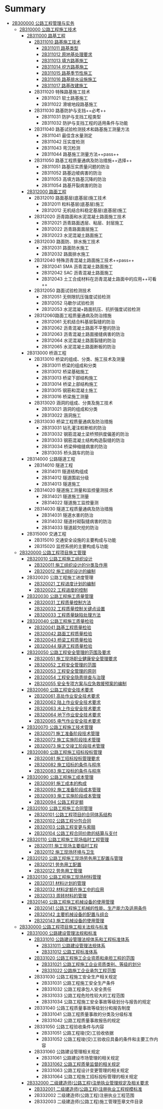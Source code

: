 # Summary

* [2B300000 公路工程管理与实务](README.md)
  * [2B310000 公路工程施工技术](2B310000/README.md)
    * [2B311000 路基工程](2B310000/2B311000.md)
      * [2B311010 路基施工技术](2B310000/2B311010.md)
        * [2B311011 路基类型](2B310000/2B311010/2b311011-lu-ji-lei-xing.md)
        * [2B311012 原地基处理要求](2B310000/2B311010/2b311012-yuan-di-ji-chu-li-yao-qiu.md)
        * [2B311013 填方路基施工](2B310000/2B311010/2b311013-tian-fang-lu-ji-shi-gong.md)
        * [2B311014 挖方路基施工](2B310000/2B311010/2b311014-wa-fang-lu-ji-shi-gong.md)
        * [2B311015 路基季节性施工](2B310000/2B311010/2b311015-lu-ji-ji-jie-xing-shi-gong.md)
        * [2B311016 路基排水设施施工](2B310000/2B311010/2b311016-lu-ji-pai-shui-she-shi-shi-gong.md)
        * [2B311017 路基改建施工](2B310000/2B311010/2b311017-lu-ji-gai-jian-shi-gong.md)
      * 2B311020 特殊路基施工技术
        * 2B311021 软土路基施工
        * 2B311022 滑坡地段路基施工
      * 2B311030 路基防护与支挡++必考++
        * 2B311031 防护与支挡工程类型
        * 2B311032 防护与支挡工程的适用条件与功能
      * 2B311040 路基试验检测技术和路基施工测量方法
        * 2B311041 最佳含水量测定
        * 2B311042 压实度检测
        * 2B311043 弯沉检测
        * 2B311044 路基施工测量方法++pass++
      * 2B311050 路基工程质量通病及防治措施++选择++
        * 2B311051 路基压实质量问题的防治
        * 2B311052 路基边坡病害的防治
        * 2B311053 高填方路基沉降的防治
        * 2B311054 路基开裂病害的防治
    * [2B312000 路面工程](2B310000/)
      * 2B312010 路面基层\(底基层\)施工技术
        * 2B312011 粒料基层\(底基层\)施工
        * 2B312012 无机结合料稳定基层\(底基层\)施工
      * 2B312020 沥青路面和水泥混凝土路面施工技术
        * 2B312021 沥青路面透层、粘层、封层施工
        * 2B312022 沥青路面面层施工
        * 2B312023 水泥混凝土路面施工
      * 2B312030 路面防、排水施工技术
        * 2B312031 路面防水施工
        * 2B312032 路面排水施工
      * 2B312040 特殊沥青混凝土路面施工技术++pass++
        * 2B312041 SMA 沥青混凝土路面施工
        * 2B312042 SAC 沥青混凝土路面施工
        * 2B312043 土工合成材料在沥青混凝土路面中的应用++可看++
      * 2B312050 路面试验检测技术
        * 2B312051 无侧限抗压强度试验检测
        * 2B312052 马歇尔试验检测
        * 2B312053 水泥混凝+路面抗压、抗折强度试验检测
      * 2B312060路面工程质量通病及防治措施
        * 2B312061 无机结合料基层裂缝的防治
        * 2B312062 沥青混凝土路面不平整的防治
        * 2B312063 沥青混凝土路面接缝病害的防治
        * 2B312064 水泥混凝土路面裂缝的防治
        * 2B312065 水泥混凝土路面断板的防治
    * 2B313000 桥涵工程
      * 2B313010 桥梁的组成、分类、施工技术及测量
        * 2B313011 桥梁的组成和分类
        * 2B313012 桥梁基础施工
        * 2B313013 桥梁下部结构施工
        * 2B313014 桥梁上部结构施工
        * 2B313015 钢筋和混凝土施工
        * 2B313016 桥梁施工测量
      * 2B313020 涵洞的组成、分类及施工技术
        * 2B313021 涵洞的组成和分类
        * 2B313022 涵洞施工
      * 2B313030 桥梁工程质量通病及防治措施
        * 2B313031 钻孔灌注桩断桩的防治
        * 2B313032 钢筋混凝土梁桥预拱度偏差的防治
        * 2B313033 钢筋混凝土结构构造裂缝的防治
        * 2B313034 桥梁伸缩缝病害的防治
        * 2B313035 桥头跳车的防治
    * 2B314000 公路隧道工程
      * 2B314010 隧道工程
        * 2B314011 隧道结构组成
        * 2B314012 隧道围岩分级
        * 2B314013 隧道施工
      * 2B314020 隧道施工测量和监控量测技术
        * 2B314021 隧道施工测量
        * 2B314022 隧道施工监控量测
      * 2B314030 隧道工程质量通病及防治措施
        * 2B314031 隧道水害的防治
        * 2B314032 隧道衬砌裂缝病害的防治
        * 2B314033 隧道超欠挖的防治
    * 2B315000 交通工程
      * 2B315010 交通安全设施的主要构成与功能
      * 2B315020 监控系统的主要构成与功能
  * [2B320000 公路工程项目施工管理](2B320000/README.md)
    * [2B320010 公路工程施工组织设计](2B320000/2b320010-gong-lu-gong-cheng-shi-gong-zu-zhi-she-ji.md)
      * [2B320011 施工组织设计的分类及作用](2B320000/2b320011-shi-gong-zu-zhi-she-ji-de-fen-lei-ji-zuo-yong.md)
      * [2B320012 施工组织设计的编制](2B320000/2b320012-shi-gong-zu-zhi-she-ji-de-bian-zhi.md)
    * 2B320020 公路工程施工进度管理
      * [2B320021 工程进度计划的编制](2B320000/2b320021-gong-cheng-jin-du-ji-hua-de-bian-zhi.md)
      * [2B320022 工程进度的控制](2B320000/2b320022-gong-cheng-jin-du-de-kong-zhi.md)
    * [2B320030 公路工程施工质量管理](2B320000/2b320030-gong-lu-gong-cheng-shi-gong-zhi-liang-guan-li.md)
      * [2B320031 工程质量控制方法](2B320000/2b320031-gong-cheng-zhi-liang-kong-zhi-fang-fa.md)
      * [2B320032 工程质量控制关键点设置](2B320000/2b320032-gong-cheng-zhi-liang-kong-zhi-guan-jian-dian-she-zhi.md)
      * [2B320033 工程质量缺陷处理方法](2B320000/2b320033-gong-cheng-zhi-liang-que-xian-chu-li-fang-fa.md)
    * [2B320040 公路工程施工质量检验](2B320000/2b320040-gong-lu-gong-cheng-shi-gong-zhi-liang-jian-yan.md)
      * [2B320041 路基工程质量检验](2B320000/2b320041-lu-ji-gong-cheng-zhi-liang-jian-yan.md)
      * [2B320042 路面工程质量检验](2B320000/2b320042-lu-mian-gong-cheng-zhi-liang-jian-yan.md)
      * [2B320043 桥梁工程质量检验](2B320000/2b320043-qiao-liang-gong-cheng-zhi-liang-jian-yan.md)
      * [2B320044 隧道工程质量检验](2B320000/2b320044-sui-dao-gong-cheng-zhi-liang-jian-yan.md)
    * [2B320050 公路工程安全管理的范围及要求](2B320000/2b320050-gong-lu-gong-cheng-an-quan-guan-li-de-fan-wei-ji-yao-qiu.md)
      * [2B320051 施工现场职业健康安全管理要求](2B320000/2b320050-gong-lu-gong-cheng-an-quan-guan-li-de-fan-wei-ji-yao-qiu/2b320051-shi-gong-xian-chang-zhi-ye-jian-kang-an-quan-guan-li-yao-qiu.md)
      * [2B320052 工程安全管理的范围](2B320000/2b320050-gong-lu-gong-cheng-an-quan-guan-li-de-fan-wei-ji-yao-qiu/2b320052-gong-cheng-an-quan-guan-li-de-fan-wei.md)
      * [2B320053 工程安全管理的原则](2B320000/2b320050-gong-lu-gong-cheng-an-quan-guan-li-de-fan-wei-ji-yao-qiu/2b320053-gong-cheng-an-quan-guan-li-de-yuan-ze.md)
      * [2B320054 工程安全隐患排查与治理](2B320000/2b320050-gong-lu-gong-cheng-an-quan-guan-li-de-fan-wei-ji-yao-qiu/2b320054-gong-cheng-an-quan-yin-huan-pai-cha-yu-zhi-li.md)
      * [2B320055 安全专项方案与应急救援预案的编制](2B320000/2b320050-gong-lu-gong-cheng-an-quan-guan-li-de-fan-wei-ji-yao-qiu/2b320055-an-quan-zhuan-xiang-fang-an-yu-ying-ji-jiu-yuan-yu-an-de-bian-zhi.md)
    * [2B320060 公路工程安全技术要求](2B320000/2b320060-gong-lu-gong-cheng-an-quan-ji-zhu-yao-qiu.md)
      * [2B320061 高处作业安全技术要求](2B320000/2b320060-gong-lu-gong-cheng-an-quan-ji-zhu-yao-qiu/2b320061-gao-chu-zuo-ye-an-quan-ji-zhu-yao-qiu.md)
      * [2B320062 陆上作业安全技术要求](2B320000/2b320060-gong-lu-gong-cheng-an-quan-ji-zhu-yao-qiu/2b320062-lu-shang-zuo-ye-an-quan-ji-zhu-yao-qiu.md)
      * [2B320063 水上作业安全技术要求](2B320000/2b320060-gong-lu-gong-cheng-an-quan-ji-zhu-yao-qiu/2b320063-shui-shang-zuo-ye-an-quan-ji-zhu-yao-qiu.md)
      * [2B320064 地下作业安全技术要求](2B320000/2b320060-gong-lu-gong-cheng-an-quan-ji-zhu-yao-qiu/2b320064-di-xia-zuo-ye-an-quan-ji-zhu-yao-qiu.md)
      * [2B320065 电气作业安全技术要求](2B320000/2b320060-gong-lu-gong-cheng-an-quan-ji-zhu-yao-qiu/2b320065-dian-qi-zuo-ye-an-quan-ji-zhu-yao-qiu.md)
    * [2B320070 公路工程施工技术管理](2B320000/2b320070-gong-lu-gong-cheng-shi-gong-ji-zhu-guan-li.md)
      * [2B320071 施工准备阶段技术管理](2B320000/2b320070-gong-lu-gong-cheng-shi-gong-ji-zhu-guan-li/2b320071-shi-gong-zhun-bei-jie-duan-ji-zhu-guan-li.md)
      * [2B320072 施工实施阶段技术管理](2B320000/2b320070-gong-lu-gong-cheng-shi-gong-ji-zhu-guan-li/2b320072-shi-gong-shi-shi-jie-duan-ji-zhu-guan-li.md)
      * [2B320073 施工交竣工阶段技术管理](2B320000/2b320070-gong-lu-gong-cheng-shi-gong-ji-zhu-guan-li/2b320073-shi-gong-jiao-jun-gong-jie-duan-ji-zhu-guan-li.md)
    * [2B320080 公路工程施工招标投标管理](2B320000/2b320080-gong-lu-gong-cheng-shi-gong-zhao-biao-tou-biao-guan-li.md)
      * [2B320081 施工招标投标管理要求](2B320000/2b320080-gong-lu-gong-cheng-shi-gong-zhao-biao-tou-biao-guan-li/2b320081-shi-gong-zhao-biao-tou-biao-guan-li-yao-qiu.md)
      * [2B320082 施工招标的条件与程序](2B320000/2b320080-gong-lu-gong-cheng-shi-gong-zhao-biao-tou-biao-guan-li/2b320082-shi-gong-zhao-biao-de-tiao-jian-yu-cheng-xu.md)
      * [2B320083 施工投标的条件与程序](2B320000/2b320080-gong-lu-gong-cheng-shi-gong-zhao-biao-tou-biao-guan-li/2b320083-shi-gong-tou-biao-de-tiao-jian-yu-cheng-xu.md)
    * [2B320090 公路工程施工成本管理](2B320000/2b320090-gong-lu-gong-cheng-shi-gong-cheng-ben-guan-li.md)
      * [2B320091 施工成本的构成](2B320000/2b320090-gong-lu-gong-cheng-shi-gong-cheng-ben-guan-li/2b320091-shi-gong-cheng-ben-de-gou-cheng.md)
      * [2B320092 施工准备阶段成本管理](2B320000/2b320090-gong-lu-gong-cheng-shi-gong-cheng-ben-guan-li/2b320092-shi-gong-zhun-bei-jie-duan-cheng-ben-guan-li.md)
      * [2B320093 施工实施阶段成本管理](2B320000/2b320090-gong-lu-gong-cheng-shi-gong-cheng-ben-guan-li/2b320093-shi-gong-shi-shi-jie-duan-cheng-ben-guan-li.md)
      * [2B320094 公路工程定额](2B320000/2b320090-gong-lu-gong-cheng-shi-gong-cheng-ben-guan-li/2b320094-gong-lu-gong-cheng-ding-e.md)
    * [2B320100 公路工程施工合同管理](2B320000/2b320100-gong-lu-gong-cheng-shi-gong-he-tong-guan-li.md)
      * [2B320101 公路工程项目的合同体系结构](2B320000/2b320100-gong-lu-gong-cheng-shi-gong-he-tong-guan-li/2b320101-gong-lu-gong-cheng-xiang-mu-de-he-tong-ti-xi-jie-gou.md)
      * [2B320102 公路工程分包合同](2B320000/2b320100-gong-lu-gong-cheng-shi-gong-he-tong-guan-li/2b320102-gong-lu-gong-cheng-fen-bao-he-tong.md)
      * [2B320103 公路工程变更与索赔](2B320000/2b320100-gong-lu-gong-cheng-shi-gong-he-tong-guan-li/2b320103-gong-lu-gong-cheng-bian-geng-yu-suo-pei.md)
      * [2B320104 公路工程合同价款的结算与支付](2B320000/2b320100-gong-lu-gong-cheng-shi-gong-he-tong-guan-li/2b320104-gong-lu-gong-cheng-he-tong-jia-kuan-de-jie-suan-yu-zhi-fu.md)
    * [2B320110 公路工程施工现场临时工程管理](2B320000/2b320110-gong-lu-gong-cheng-shi-gong-xian-chang-lin-shi-gong-cheng-guan-li.md)
      * [2B320111 施工现场主要临时工程](2B320000/2b320110-gong-lu-gong-cheng-shi-gong-xian-chang-lin-shi-gong-cheng-guan-li/2b320111-shi-gong-xian-chang-zhu-yao-lin-shi-gong-cheng.md)
      * [2B320112 施工现场环境与卫生](2B320000/2b320110-gong-lu-gong-cheng-shi-gong-xian-chang-lin-shi-gong-cheng-guan-li/2b320112-shi-gong-xian-chang-huan-jing-yu-wei-sheng.md)
    * [2B320120 公路工程施工现场劳务用工配置与管理](2B320000/2b320120-gong-lu-gong-cheng-shi-gong-xian-chang-lao-wu-yong-gong-pei-zhi-yu-guan-li.md)
      * [2B320121 劳务用工配置](2B320000/2b320120-gong-lu-gong-cheng-shi-gong-xian-chang-lao-wu-yong-gong-pei-zhi-yu-guan-li/2b320121-lao-wu-yong-gong-pei-zhi.md)
      * [2B320122 劳务用工管理](2B320000/2b320120-gong-lu-gong-cheng-shi-gong-xian-chang-lao-wu-yong-gong-pei-zhi-yu-guan-li/2b320122-lao-wu-yong-gong-guan-li.md)
    * [2B320130 公路工程施工现场材料管理](2B320000/2b320130-gong-lu-gong-cheng-shi-gong-xian-chang-cai-liao-guan-li.md)
      * [2B320131 材料计划的管理](2B320000/2b320130-gong-lu-gong-cheng-shi-gong-xian-chang-cai-liao-guan-li/2b320131-cai-liao-ji-hua-de-guan-li.md)
      * [2B320132 材料定额在施工中的应用](2B320000/2b320130-gong-lu-gong-cheng-shi-gong-xian-chang-cai-liao-guan-li/2b320132-cai-liao-ding-e-zai-shi-gong-zhong-de-ying-yong.md)
      * [2B320133 周转材料的管理](2B320000/2b320130-gong-lu-gong-cheng-shi-gong-xian-chang-cai-liao-guan-li/2b320133-zhou-zhuan-cai-liao-de-guan-li.md)
    * [2B320140 公路工程施工机械设备的使用管理](2B320000/2b320140-gong-lu-gong-cheng-shi-gong-ji-xie-she-bei-de-shi-yong-guan-li.md)
      * [2B320141 公路工程施工机械的性能、生产能力及适用条件](2B320000/2b320140-gong-lu-gong-cheng-shi-gong-ji-xie-she-bei-de-shi-yong-guan-li/2b320141-gong-lu-gong-cheng-shi-gong-ji-xie-de-xing-neng-3001-sheng-chan-neng-li-ji-shi-yong-tiao-jian.md)
      * [2B320142 主要机械设备的配置与组合](2B320000/2b320140-gong-lu-gong-cheng-shi-gong-ji-xie-she-bei-de-shi-yong-guan-li/2b320142-zhu-yao-ji-xie-she-bei-de-pei-zhi-yu-zu-he.md)
      * [2B320143 施工机械设备的使用管理](2B320000/2b320140-gong-lu-gong-cheng-shi-gong-ji-xie-she-bei-de-shi-yong-guan-li/2b320143-shi-gong-ji-xie-she-bei-de-shi-yong-guan-li.md)
  * [2B330000 公路工程项目施工相关法规与标准](2B330000/README.md)
    * [2B331000 公路建设管理法规和标准](2B330000/2b331000-gong-lu-jian-she-guan-li-fa-gui-he-biao-zhun.md)
      * [2B331010 公路建设管理法规体系和工程标准体系](2B330000/2b331000-gong-lu-jian-she-guan-li-fa-gui-he-biao-zhun/2b331010-gong-lu-jian-she-guan-li-fa-gui-ti-xi-he-gong-cheng-biao-zhun-ti-xi.md)
        * [2B331011 公路建设管理法规体系](2B330000/2b331000-gong-lu-jian-she-guan-li-fa-gui-he-biao-zhun/2b331010-gong-lu-jian-she-guan-li-fa-gui-ti-xi-he-gong-cheng-biao-zhun-ti-xi/2b331011-gong-lu-jian-she-guan-li-fa-gui-ti-xi.md)
        * [2B331012 公路工程标准体系](2B330000/2b331000-gong-lu-jian-she-guan-li-fa-gui-he-biao-zhun/2b331010-gong-lu-jian-she-guan-li-fa-gui-ti-xi-he-gong-cheng-biao-zhun-ti-xi/2b331012-gong-lu-gong-cheng-biao-zhun-ti-xi.md)
      * [2B331020 公路工程施工企业资质和承担工程的范围](2B330000/2b331000-gong-lu-jian-she-guan-li-fa-gui-he-biao-zhun/2b331020-gong-lu-gong-cheng-shi-gong-qi-ye-zi-zhi-he-cheng-dan-gong-cheng-de-fan-wei.md)
        * [2B331021 公路工程施工企业资质类别、等级的划分](2B330000/2b331000-gong-lu-jian-she-guan-li-fa-gui-he-biao-zhun/2b331020-gong-lu-gong-cheng-shi-gong-qi-ye-zi-zhi-he-cheng-dan-gong-cheng-de-fan-wei/2b331021-gong-lu-gong-cheng-shi-gong-qi-ye-zi-zhi-lei-bie-3001-deng-ji-de-hua-fen.md)
        * [2B331022 公路施工企业承包工程范围](2B330000/2b331000-gong-lu-jian-she-guan-li-fa-gui-he-biao-zhun/2b331020-gong-lu-gong-cheng-shi-gong-qi-ye-zi-zhi-he-cheng-dan-gong-cheng-de-fan-wei/2b331022-gong-lu-shi-gong-qi-ye-cheng-bao-gong-cheng-fan-wei.md)
      * 2B331030 公路工程施工安全生产相关规定
        * 2B331031 公路工程施工安全生产条件
        * 2B331032 公路工程承包人安全责任
        * 2B331033 公路工程危险性较大的工程范围
        * 2B331034 公路工程施工安全事故等级划分与报告的规定
      * 2B331040 公路工程质量事故等级划分和报告制度
        * 2B331041 公路工程质量事故的分类及分级标准
        * 2B331042 公路工程质量事故报告的规定
      * 2B331050 公路工程验收条件与内容
        * 2B331051 公路工程竣\(交\)工验收依据
        * 2B331052 公路工程竣\(交\)工验收应具备的条件和主要工作内容
      * 2B331060 公路建设管理相关规定
        * 2B331061 公路建设市场管理的相关规定
        * [2B331062 公路工程质量监督的相关规定](2B330000/2b331000-gong-lu-jian-she-guan-li-fa-gui-he-biao-zhun/2b331062-gong-lu-gong-cheng-zhi-liang-jian-du-de-xiang-guan-gui-ding.md)
        * 2B331063 公路工程设计变更管理的相关规定
        * 2B331064 公路工程施工招标投标管理的相关规定
    * [2B332000 二级建造师\(公路工程\)注册执业管理规定及相关要求](2B330000/2b332000-er-ji-jian-zao-5e0828-gong-lu-gong-7a0b29-zhu-ce-zhi-ye-guan-li-gui-ding-ji-xiang-guan-yao-qiu.md)
      * [2B332001 二级建造师\(公路工程\)注册执业工程规模标准](2B330000/2b332000-er-ji-jian-zao-5e0828-gong-lu-gong-7a0b29-zhu-ce-zhi-ye-guan-li-gui-ding-ji-xiang-guan-yao-qiu/2b332001-er-ji-jian-zao-5e0828-gong-lu-gong-7a0b29-zhu-ce-zhi-ye-gong-cheng-gui-mo-biao-zhun.md)
      * 2B332002 二级建造师\(公路工程\)注册执业工程范围
      * 2B332003 二级建造师\(公路工程\)施工管理签章文件目录

